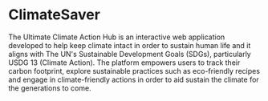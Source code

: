 # ClimateSaver
The Ultimate Climate Action Hub is an interactive web application developed to help keep climate intact in order to sustain human life and it aligns with The UN's Sustainable Development Goals (SDGs), particularly USDG 13 (Climate Action). The platform empowers users to track their carbon footprint, explore sustainable practices such as eco-friendly recipes and engage in climate-friendly actions in order to aid sustain the climate for the generations to come.
